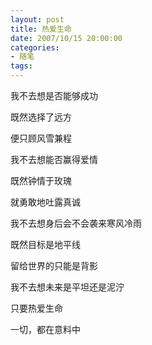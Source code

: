 ```yaml
---
layout: post
title: 热爱生命
date: 2007/10/15 20:00:00
categories: 
- 随笔
tags: 
---
```


我不去想是否能够成功

既然选择了远方

便只顾风雪兼程

我不去想能否赢得爱情

既然钟情于玫瑰

就勇敢地吐露真诚

我不去想身后会不会袭来寒风冷雨

既然目标是地平线

留给世界的只能是背影

我不去想未来是平坦还是泥泞

只要热爱生命

一切，都在意料中
